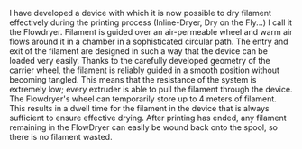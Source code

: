 I have developed a device with which it is now possible to dry filament effectively during the printing process (Inline-Dryer, Dry on the Fly...) I call it the Flowdryer.
Filament is guided over an air-permeable wheel and warm air flows around it in a chamber in a sophisticated circular path.
The entry and exit of the filament are designed in such a way that the device can be loaded very easily.
Thanks to the carefully developed geometry of the carrier wheel, the filament is reliably guided in a smooth position without becoming tangled.
This means that the resistance of the system is extremely low; every extruder is able to pull the filament through the device.
The Flowdryer's wheel can temporarily store up to 4 meters of filament. This results in a dwell time for the filament in the device that is always sufficient to ensure effective drying.
After printing has ended, any filament remaining in the FlowDryer can easily be wound back onto the spool, so there is no filament wasted.
